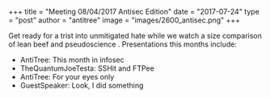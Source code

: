 +++
title =  "Meeting 08/04/2017 Antisec Edition"
date = "2017-07-24"
type = "post"
author = "antitree"
image = "images/2600_antisec.png"
+++

Get ready for a trist into unmitigated hate while we watch a size
comparison of lean beef and pseudoscience . Presentations this months
include:

* AntiTree: This month in infosec
* TheQuantumJoeTesta: SSHit and FTPee
* AntiTree: For your eyes only
* GuestSpeaker: Look, I did something
